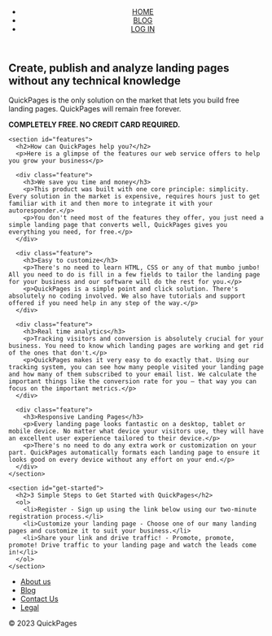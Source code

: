 <!DOCTYPE html>
<html lang="en">
<head>
  <meta charset="UTF-8">
  <meta name="viewport" content="width=device-width, initial-scale=1.0">
  <title>QuickPages - Landing Page Builder</title>
</head>
<body>
  <header>
    <nav>
      <ul>
        <li><a href="#home">HOME</a></li>
        <li><a href="#blog">BLOG</a></li>
        <li><a href="#login">LOG IN</a></li>
      </ul>
    </nav>
  </header>

  <main>
    <section id="hero">
      <h1>Create, publish and analyze landing pages without any technical knowledge</h1>
      <p>QuickPages is the only solution on the market that lets you build free landing pages. QuickPages will remain free forever.</p>
      <p><strong>COMPLETELY FREE. NO CREDIT CARD REQUIRED.</strong></p>
    </section>

    <section id="features">
      <h2>How can QuickPages help you?</h2>
      <p>Here is a glimpse of the features our web service offers to help you grow your business</p>

      <div class="feature">
        <h3>We save you time and money</h3>
        <p>This product was built with one core principle: simplicity. Every solution in the market is expensive, requires hours just to get familiar with it and then more to integrate it with your autoresponder.</p>
        <p>You don't need most of the features they offer, you just need a simple landing page that converts well, QuickPages gives you everything you need, for free.</p>
      </div>

      <div class="feature">
        <h3>Easy to customize</h3>
        <p>There's no need to learn HTML, CSS or any of that mumbo jumbo! All you need to do is fill in a few fields to tailor the landing page for your business and our software will do the rest for you.</p>
        <p>QuickPages is a simple point and click solution. There's absolutely no coding involved. We also have tutorials and support offered if you need help in any step of the way.</p>
      </div>

      <div class="feature">
        <h3>Real time analytics</h3>
        <p>Tracking visitors and conversion is absolutely crucial for your business. You need to know which landing pages are working and get rid of the ones that don't.</p>
        <p>QuickPages makes it very easy to do exactly that. Using our tracking system, you can see how many people visited your landing page and how many of them subscribed to your email list. We calculate the important things like the conversion rate for you — that way you can focus on the important metrics.</p>
      </div>

      <div class="feature">
        <h3>Responsive Landing Pages</h3>
        <p>Every landing page looks fantastic on a desktop, tablet or mobile device. No matter what device your visitors use, they will have an excellent user experience tailored to their device.</p>
        <p>There's no need to do any extra work or customization on your part. QuickPages automatically formats each landing page to ensure it looks good on every device without any effort on your end.</p>
      </div>
    </section>

    <section id="get-started">
      <h2>3 Simple Steps to Get Started with QuickPages</h2>
      <ol>
        <li>Register - Sign up using the link below using our two-minute registration process.</li>
        <li>Customize your landing page - Choose one of our many landing pages and customize it to suit your business.</li>
        <li>Share your link and drive traffic! - Promote, promote, promote! Drive traffic to your landing page and watch the leads come in!</li>
      </ol>
    </section>
  </main>

  <footer>
    <nav>
      <ul>
        <li><a href="#about">About us</a></li>
        <li><a href="#blog">Blog</a></li>
        <li><a href="#contact">Contact Us</a></li>
        <li><a href="#legal">Legal</a></li>
      </ul>
    </nav>
    <p>&copy; 2023 QuickPages</p>
  </footer>
</body>
</html>
